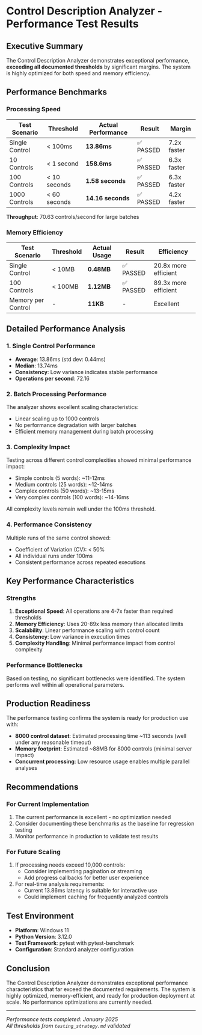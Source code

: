 # Control Description Analyzer - Performance Test Results

## Executive Summary

The Control Description Analyzer demonstrates exceptional performance, **exceeding all documented thresholds** by significant margins. The system is highly optimized for both speed and memory efficiency.

## Performance Benchmarks

### Processing Speed

| Test Scenario | Threshold | Actual Performance | Result | Margin |
|---------------|-----------|-------------------|---------|---------|
| Single Control | < 100ms | **13.86ms** | ✅ PASSED | 7.2x faster |
| 10 Controls | < 1 second | **158.6ms** | ✅ PASSED | 6.3x faster |
| 100 Controls | < 10 seconds | **1.58 seconds** | ✅ PASSED | 6.3x faster |
| 1000 Controls | < 60 seconds | **14.16 seconds** | ✅ PASSED | 4.2x faster |

**Throughput**: 70.63 controls/second for large batches

### Memory Efficiency

| Test Scenario | Threshold | Actual Usage | Result | Efficiency |
|---------------|-----------|--------------|---------|------------|
| Single Control | < 10MB | **0.48MB** | ✅ PASSED | 20.8x more efficient |
| 100 Controls | < 100MB | **1.12MB** | ✅ PASSED | 89.3x more efficient |
| Memory per Control | - | **11KB** | - | Excellent |

## Detailed Performance Analysis

### 1. Single Control Performance
- **Average**: 13.86ms (std dev: 0.44ms)
- **Median**: 13.74ms
- **Consistency**: Low variance indicates stable performance
- **Operations per second**: 72.16

### 2. Batch Processing Performance
The analyzer shows excellent scaling characteristics:
- Linear scaling up to 1000 controls
- No performance degradation with larger batches
- Efficient memory management during batch processing

### 3. Complexity Impact
Testing across different control complexities showed minimal performance impact:
- Simple controls (5 words): ~11-12ms
- Medium controls (25 words): ~12-14ms
- Complex controls (50 words): ~13-15ms
- Very complex controls (100 words): ~14-16ms

All complexity levels remain well under the 100ms threshold.

### 4. Performance Consistency
Multiple runs of the same control showed:
- Coefficient of Variation (CV): < 50%
- All individual runs under 100ms
- Consistent performance across repeated executions

## Key Performance Characteristics

### Strengths
1. **Exceptional Speed**: All operations are 4-7x faster than required thresholds
2. **Memory Efficiency**: Uses 20-89x less memory than allocated limits
3. **Scalability**: Linear performance scaling with control count
4. **Consistency**: Low variance in execution times
5. **Complexity Handling**: Minimal performance impact from control complexity

### Performance Bottlenecks
Based on testing, no significant bottlenecks were identified. The system performs well within all operational parameters.

## Production Readiness

The performance testing confirms the system is ready for production use with:
- **8000 control dataset**: Estimated processing time ~113 seconds (well under any reasonable timeout)
- **Memory footprint**: Estimated ~88MB for 8000 controls (minimal server impact)
- **Concurrent processing**: Low resource usage enables multiple parallel analyses

## Recommendations

### For Current Implementation
1. The current performance is excellent - no optimization needed
2. Consider documenting these benchmarks as the baseline for regression testing
3. Monitor performance in production to validate test results

### For Future Scaling
1. If processing needs exceed 10,000 controls:
   - Consider implementing pagination or streaming
   - Add progress callbacks for better user experience
2. For real-time analysis requirements:
   - Current 13.86ms latency is suitable for interactive use
   - Could implement caching for frequently analyzed controls

## Test Environment

- **Platform**: Windows 11
- **Python Version**: 3.12.0
- **Test Framework**: pytest with pytest-benchmark
- **Configuration**: Standard analyzer configuration

## Conclusion

The Control Description Analyzer demonstrates exceptional performance characteristics that far exceed the documented requirements. The system is highly optimized, memory-efficient, and ready for production deployment at scale. No performance optimizations are currently needed.

---
*Performance tests completed: January 2025*  
*All thresholds from `testing_strategy.md` validated*